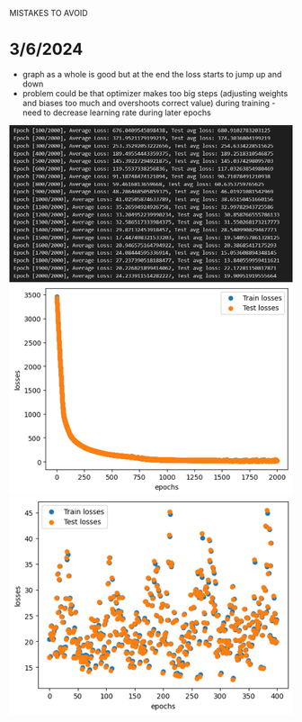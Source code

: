 MISTAKES TO AVOID

# 3/6/2024

- graph as a whole is good but at the end the loss starts to jump up and down
- problem could be that optimizer makes too big steps (adjusting weights and biases too much and overshoots correct value) during training - need to decrease learning rate during later epochs

![alt text](image2.png)
![alt text](image2_graph.png)
![alt text](image2_graph_end.png)
